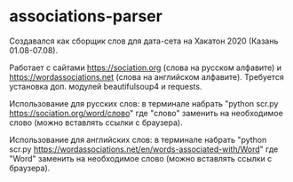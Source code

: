 # associations-parser
Создавался как сборщик слов для дата-сета на Хакатон 2020 (Казань 01.08-07.08).

Работает с сайтами https://sociation.org (слова на русском алфавите) и https://wordassociations.net (слова на английском алфавите). 
Требуется установка доп. модулей beautifulsoup4 и requests.

Использование для русских слов:
в терминале набрать "python scr.py https://sociation.org/word/слово"
где "слово" заменить на необходимое слово (можно вставлять ссылки с браузера).

Использование для английских слов:
в терминале набрать "python scr.py https://wordassociations.net/en/words-associated-with/Word"
где "Word" заменить на необходимое слово (можно вставлять ссылки с браузера).
